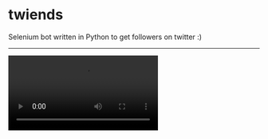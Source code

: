 # twiends
Selenium bot written in Python to get followers on twitter :)

----

<video src="https://user-images.githubusercontent.com/82535503/208744329-efd09180-a057-46d4-80f7-3321974745ab.mp4"></video>

